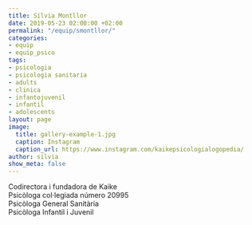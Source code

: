 ```yaml
---
title: Sílvia Montllor
date: 2019-05-23 02:00:00 +02:00
permalink: "/equip/smontllor/"
categories:
- equip
- equip_psico
tags:
- psicologia
- psicologia sanitaria
- adults
- clinica
- infantojuvenil
- infantil
- adolescents
layout: page
image:
  title: gallery-example-1.jpg
  caption: Instagram
  caption_url: https://www.instagram.com/kaikepsicologialogopedia/
author: silvia
show_meta: false
---
```


Codirectora i fundadora de Kaike<br>
Psicòloga col·legiada número 20995<br>
Psicòloga General Sanitària<br>
Psicòloga Infantil i Juvenil
